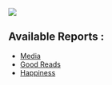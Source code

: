 ![](https://i.ibb.co/p0dCWj8/ss.webp)

## Available Reports :

- [Media](prev/media/README.md)
- [Good Reads](prev/goodreads/README.md)
- [Happiness](prev/happiness/README.md)